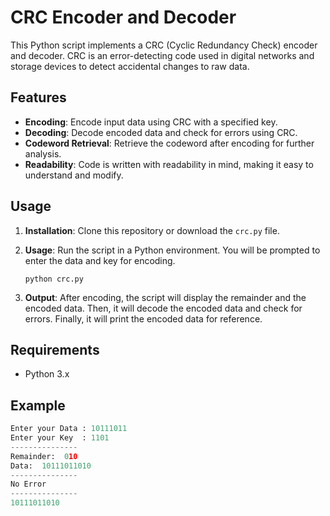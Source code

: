 # CRC Encoder and Decoder

This Python script implements a CRC (Cyclic Redundancy Check) encoder and decoder. CRC is an error-detecting code used in digital networks and storage devices to detect accidental changes to raw data.

## Features

- **Encoding**: Encode input data using CRC with a specified key.
- **Decoding**: Decode encoded data and check for errors using CRC.
- **Codeword Retrieval**: Retrieve the codeword after encoding for further analysis.
- **Readability**: Code is written with readability in mind, making it easy to understand and modify.

## Usage

1. **Installation**: Clone this repository or download the `crc.py` file.

2. **Usage**: Run the script in a Python environment. You will be prompted to enter the data and key for encoding.

    ```
    python crc.py
    ```

3. **Output**: After encoding, the script will display the remainder and the encoded data. Then, it will decode the encoded data and check for errors. Finally, it will print the encoded data for reference.

## Requirements

- Python 3.x

## Example

```python
Enter your Data : 10111011
Enter your Key  : 1101
---------------
Remainder:  010
Data:  10111011010
---------------
No Error
---------------
10111011010
```